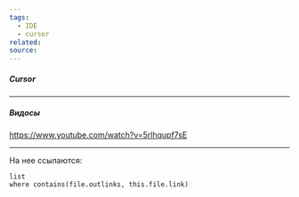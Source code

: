 ```yaml
---
tags:
  - IDE
  - cursor
related: 
source:
---
```

##### Cursor
---
##### Видосы
https://www.youtube.com/watch?v=5rlhqupf7sE

  

---
На нее ссылаются:
```dataview
list
where contains(file.outlinks, this.file.link)